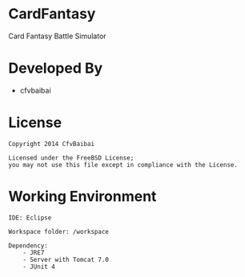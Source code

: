 CardFantasy
=======

Card Fantasy Battle Simulator

Developed By
============

* cfvbaibai

License
=======

    Copyright 2014 CfvBaibai

    Licensed under the FreeBSD License;
    you may not use this file except in compliance with the License.

Working Environment
===================
    
    IDE: Eclipse
      
    Workspace folder: /workspace
      
    Dependency:
        - JRE7
        - Server with Tomcat 7.0
        - JUnit 4

